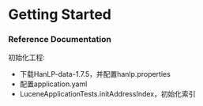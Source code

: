 # Getting Started

### Reference Documentation
初始化工程:

* 下载HanLP-data-1.7.5，并配置hanlp.properties
* 配置application.yaml
* LuceneApplicationTests.initAddressIndex，初始化索引